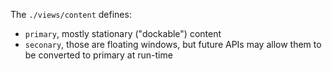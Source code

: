 The `./views/content` defines:
- `primary`, mostly stationary ("dockable") content
- `seconary`, those are floating windows, but future APIs may allow them to be converted to primary at run-time